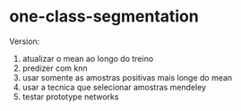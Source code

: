 # one-class-segmentation

Version:

1. atualizar o mean ao longo do treino 
2. predizer com knn
3. usar somente as amostras positivas mais longe do mean
4. usar a tecnica que selecionar amostras mendeley 
5. testar prototype networks
